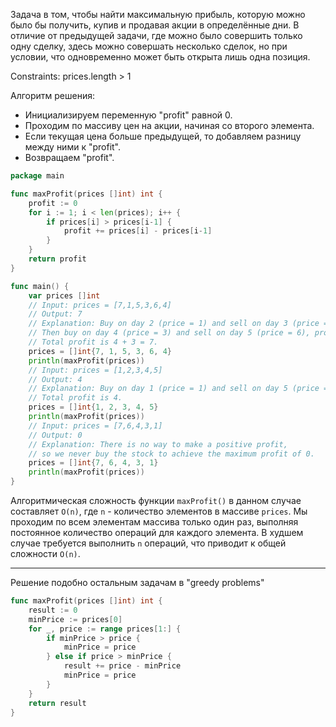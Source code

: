 Задача в том, чтобы найти максимальную прибыль, которую можно было бы получить, купив и продавая акции в определённые дни. В отличие от предыдущей задачи, где можно было совершить только одну сделку, здесь можно совершать несколько сделок, но при условии, что одновременно может быть открыта лишь одна позиция.

Constraints: prices.length > 1

Алгоритм решения:

- Инициализируем переменную "profit" равной 0.
- Проходим по массиву цен на акции, начиная со второго элемента.
- Если текущая цена больше предыдущей, то добавляем разницу между ними к "profit".
- Возвращаем "profit".

```go
package main

func maxProfit(prices []int) int {
	profit := 0
	for i := 1; i < len(prices); i++ {
		if prices[i] > prices[i-1] {
			profit += prices[i] - prices[i-1]
		}
	}
	return profit
}

func main() {
	var prices []int
	// Input: prices = [7,1,5,3,6,4]
	// Output: 7
	// Explanation: Buy on day 2 (price = 1) and sell on day 3 (price = 5), profit = 5-1 = 4.
	// Then buy on day 4 (price = 3) and sell on day 5 (price = 6), profit = 6-3 = 3.
	// Total profit is 4 + 3 = 7.
	prices = []int{7, 1, 5, 3, 6, 4}
	println(maxProfit(prices))
	// Input: prices = [1,2,3,4,5]
	// Output: 4
	// Explanation: Buy on day 1 (price = 1) and sell on day 5 (price = 5), profit = 5-1 = 4.
	// Total profit is 4.
	prices = []int{1, 2, 3, 4, 5}
	println(maxProfit(prices))
	// Input: prices = [7,6,4,3,1]
	// Output: 0
	// Explanation: There is no way to make a positive profit,
	// so we never buy the stock to achieve the maximum profit of 0.
	prices = []int{7, 6, 4, 3, 1}
	println(maxProfit(prices))
}
```

Алгоритмическая сложность функции `maxProfit()` в данном случае составляет `O(n)`, где `n` - количество элементов в массиве `prices`. Мы проходим по всем элементам массива только один раз, выполняя постоянное количество операций для каждого элемента. В худшем случае требуется выполнить `n` операций, что приводит к общей сложности `O(n)`.

---

Решение подобно остальным задачам в "greedy problems"

```go
func maxProfit(prices []int) int {
	result := 0
	minPrice := prices[0]
	for _, price := range prices[1:] {
		if minPrice > price {
			minPrice = price
		} else if price > minPrice {
			result += price - minPrice
			minPrice = price
		}
	}
	return result
}
```
